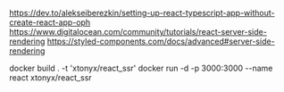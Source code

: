https://dev.to/alekseiberezkin/setting-up-react-typescript-app-without-create-react-app-oph
https://www.digitalocean.com/community/tutorials/react-server-side-rendering
https://styled-components.com/docs/advanced#server-side-rendering

docker build . -t 'xtonyx/react_ssr'
docker run -d -p 3000:3000 --name react xtonyx/react_ssr